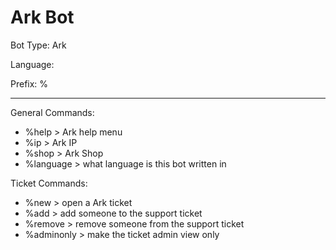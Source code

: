 # Ark Bot

Bot Type: Ark

Language:

Prefix: %

----------

General Commands:

- %help > Ark help menu
- %ip > Ark IP
- %shop > Ark Shop
- %language > what language is this bot written in

Ticket Commands:

- %new > open a Ark ticket
- %add > add someone to the support ticket
- %remove > remove someone from the support ticket
- %adminonly > make the ticket admin view only